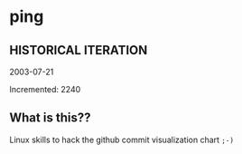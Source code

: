 # ping

## HISTORICAL ITERATION
2003-07-21

Incremented: 2240

## What is this?? 
Linux skills to hack the github commit visualization chart `;-)`
